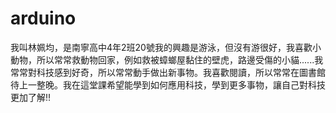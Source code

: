 # arduino
我叫林姵均，是南寧高中4年2班20號我的興趣是游泳，但沒有游很好，我喜歡小動物，所以常常救動物回家，例如救被蟑螂屋黏住的壁虎，路邊受傷的小貓......我常常對科技感到好奇，所以常常動手做出新事物。我喜歡閱讀，所以常常在圖書館待上一整晚。我在這堂課希望能學到如何應用科技，學到更多事物，讓自己對科技更加了解!!
